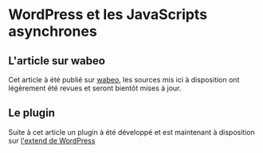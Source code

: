 WordPress et les JavaScripts asynchrones
========

## L'article sur wabeo

Cet article à été publié sur [wabeo](http://wabeo.fr/blog/wordpress-javascripts-asynchrones/), les sources mis ici à disposition ont légèrement été revues et seront bientôt mises à jour. 

## Le plugin

Suite à cet article un plugin à été développé et est maintenant à disposition sur [l'extend de WordPress](http://wordpress.org/extend/plugins/wp-deferred-javascripts/)